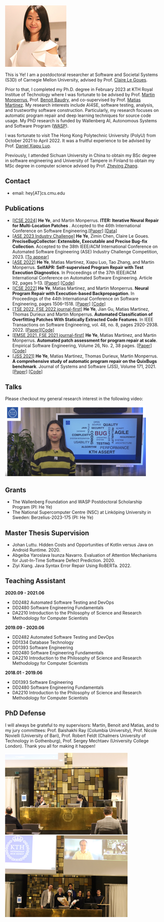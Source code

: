 ![](assets/heye.jpg)
  
This is Ye! I am a postdoctoral researcher at Software and Societal Systems (S3D) of Carnegie Mellon University, advised by Prof. [Claire Le Goues](https://clairelegoues.com). 

Prior to that, I completed my Ph.D. degree in February 2023 at KTH Royal Institue of Technology where I was fortunate to be advised by Prof. [Martin Monperrus](https://www.kth.se/profile/monp), Prof. [Benoit Baudry](https://softwarediversity.eu/), and co-supervised by Prof. [Matias Martinez](https://www.martinezmatias.com/). My research interests include AI4SE, software testing, analysis, and trustworthy software construction. Particularly, my research focuses on automatic program repair and deep learning techniques for source code usage. My PhD research is funded by Wallenberg AI, Autonomous Systems and Software Program ([WASP](wasp-sweden.org/)). 

I was fortunate to visit The Hong Kong Polytechnic University (PolyU) from October 2021 to April 2022. It was a fruitful experience to be advised by Prof. [Daniel Xiapu Luo](https://www4.comp.polyu.edu.hk/~csxluo/).


Previously, I attended Sichuan University in China to obtain my BSc degree in software engineering and University of Tampere in Finland to obtain my MSc degree in computer science advised by Prof. [Zheying Zhang](https://www.tuni.fi/en/zheying-zhang). 

## Contact
- email: hey[AT]cs.cmu.edu


## Publications
- <ins>[ICSE 2024]</ins> **He Ye**, and Martin Monperrus. **ITER: Iterative Neural Repair for Multi-Location Patches** . Accepted to the 46th International Conference on Software Engineering.[[Paper]](https://arxiv.org/pdf/2304.12015.pdf) [[Data]](https://www.iterativerepair.tech/)
- <ins>[ASE 2023 Industry Challenge]</ins>  **He Ye**, Zimin Chen, Claire Le Goues. **PreciseBugCollector: Extensible, Executable and Precise Bug-fix Collection**. Accepted to the 38th IEEE/ACM International Conference on Automated Software Engineering (ASE) Industry Challenge Competition, 2023. [[To appear]]()
- <ins>[ASE 2022]</ins>  **He Ye**, Matias Martinez, Xiapu Luo, Tao Zhang, and Martin Monperrus. **SelfAPR: Self-supervised Program Repair with Test Execution Diagnostics**. In Proceedings of the 37th IEEE/ACM International Conference on Automated Software Engineering. Article 92, pages 1–13. [[Paper]](https://arxiv.org/pdf/2203.12755.pdf) [[Code]](https://github.com/ASSERT-KTH/SelfAPR)
- <ins>[ICSE 2022]</ins> **He Ye**, Matias Martinez, and Martin Monperrus. **Neural Program Repair with Execution-based Backpropagation**. In Proceedings of the 44th International Conference on Software Engineering, pages 1506–1518. [[Paper]](https://dl.acm.org/doi/abs/10.1145/3510003.3510222) [[Code]](https://anonymous.4open.science/r/RewardRepair/README.md)
- <ins>[TSE 2022, FSE 2022 journal-first]</ins> **He Ye**, Jian Gu, Matias Martinez, Thomas Durieux and Martin Monperrus.  **Automated Classification of Overfitting Patches With Statically Extracted Code Features**. In IEEE Transactions on Software Engineering, vol. 48, no. 8, pages 2920-2938. 2022. [[Paper]](https://ieeexplore.ieee.org/document/9399306)[[Code]](https://github.com/ASSERT-KTH/ODSExperiment)
- <ins>[EMSE 2021, FSE 2021 journal-first]</ins> **He Ye**, Matias Martinez, and Martin Monperrus. **Automated patch assessment for program repair at scale**. Empirical Software Engineering, Volume 26, No. 2, 38 pages. [[Paper]](https://link.springer.com/article/10.1007/s10664-020-09920-w)    [[Code]](https://github.com/KTH/drr)
-  <ins>[JSS 2021]</ins> **He Ye**, Matias Martinez, Thomas Durieux, Martin Monperrus. **A comprehensive study of automatic program repair on the QuixBugs benchmark**. Journal of Systems and Software (JSS), Volume 171, 2021. [[Paper]](https://www.sciencedirect.com/science/article/abs/pii/S0164121220302193)   [[Code]](https://github.com/ASSERT-KTH/quixbugs-experiment)


## Talks
Please checkout my general research interest in the following video:

[<img src="assets/cover.png" width="460" height="230" />](assets/video.mp4)


## Grants
- The Wallenberg Foundation and WASP Postdoctoral Scholarship Program (PI: He Ye)
- The National Supercomputer Centre (NSC) at Linköping University in Sweden: Berzelius-2023-175 (PI: He Ye)


##  Master Thesis Supervision
- Johan Luttu. Hidden Costs and Opportunities of Kotlin versus Java on Android Runtime. 2020.
- Abgeiba Yaroslava Isunza Navarro. Evaluation of Attention Mechanisms for Just-In-Time Software Defect Prediction. 2020.
- Ziyi Xiang. Java Syntax Error Repair Using RoBERTa. 2022.


## Teaching Assistant
**2020.09 - 2021.06**
- DD2482 Automated Software Testing and DevOps
- DD2480 Software Engineering Fundamentals
- DA2210 Introduction to the Philosophy of Science and Research Methodology for Computer Scientists

**2019.09 - 2020.06**
- DD2482 Automated Software Testing and DevOps
- DD1334 Database Technology
- DD1393 Software Engineering
- DD2480 Software Engineering Fundamentals
- DA2210 Introduction to the Philosophy of Science and Research Methodology for Computer Scientists

**2018.01 - 2019.06**
- DD1393 Software Engineering
- DD2480 Software Engineering Fundamentals
- DA2210 Introduction to the Philosophy of Science and Research Methodology for Computer Scientists


## PhD Defense
I will always be grateful to my supervisors: Martin, Benoit and Matias, and to my jury committees: 
Prof. Baishakhi Ray (Columbia University), 
Prof. Nicole Novielli (University of Bari),
Prof. Robert Feldt (Chalmers University of Technology in Gothenburg),
Prof. Sergey Mechtaev (University College London).
Thank you all for making it happen!

[<img src="assets/opponent.jpeg" width="400" height="266" />]()[<img src="assets/defense.jpeg" width="400" height="266" />]()


